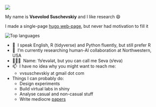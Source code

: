 ![](https://github.com/BrunnerLivio/brunnerlivio/blob/master/images/welcome.png?raw=true)

My name is **Vsevolod Suschevskiy** and I like research 😄

I made a single-page [hugo web-page](https://vvseva.netlify.app/), but never had motivation to fill it

![Top languages](https://github-readme-stats-sigma-five.vercel.app/api/top-langs/?username=vvseva&hide=html,JavaScript,SCSS,Less,shell,CSS,Sass&theme=dark&show_icons=true&langs_count=10&layout=compact&hide_title=True)

* 💬 &nbsp;I speak English, R (tidyverse) and Python fluently, but still prefer R
* 🔭 &nbsp;I’m currently researching human-AI collaboration at Northwestern, USA
* 👩🏻‍💻 &nbsp;Name: ˈfsʲevələt, but you can call me Seva (sʲeva)
* 📫 &nbsp;I have no idea why you might want to reach me: 
  * vvsuschevskiy at gmail dot com
* Things I can probably do:
  * Design experiments
  * Build virtual labs in shiny
  * Analyse casual and non-casual stuff
  * Write mediocre [papers](https://scholar.google.com/citations?user=TycFXMIAAAAJ&hl=en&oi=ao)
